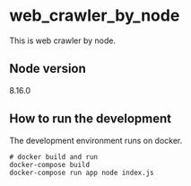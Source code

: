 # web_crawler_by_node

This is web crawler by node.

## Node version
8.16.0

## How to run the development
The development environment runs on docker.
```
# docker build and run
docker-compose build
docker-compose run app node index.js
